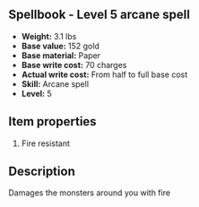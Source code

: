 ## Spellbook - Level 5 arcane spell
- **Weight:** 3.1 lbs
- **Base value:** 152 gold
- **Base material:** Paper
- **Base write cost:** 70 charges
- **Actual write cost:** From half to full base cost
- **Skill:** Arcane spell
- **Level:** 5
## Item properties
1. Fire resistant
## Description
Damages the monsters around you with fire
